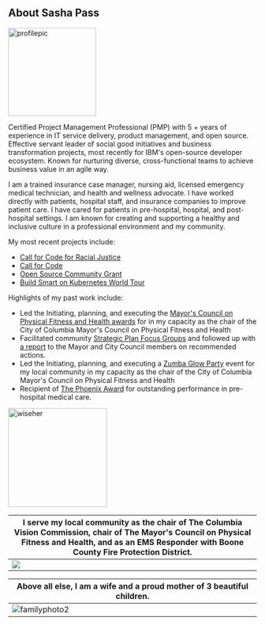 ## About Sasha Pass

<img width="178" alt="profilepic" src="https://user-images.githubusercontent.com/26466943/103029365-46428780-451f-11eb-8074-24a92e375fc9.png">


Certified Project Management Professional (PMP) with 5 + years of experience in IT service delivery, product management, and open source. Effective servant leader of social good initiatives and business transformation projects, most recently for IBM's open-source developer ecosystem. Known for nurturing diverse, cross-functional teams to achieve business value in an agile way. 

I am a trained insurance case manager, nursing aid, licensed emergency medical technician, and health and wellness advocate. I have worked directly with patients, hospital staff, and insurance companies to improve patient care. I have cared for patients in pre-hospital, hospital, and post-hospital settings. I am known for creating and supporting a healthy and inclusive culture in a professional environment and my community.



My most recent projects include:
- [Call for Code for Racial Justice](https://developer.ibm.com/callforcode/racial-justice/)
- [Call for Code](https://developer.ibm.com/callforcode/)
- [Open Source Community Grant](https://developer.ibm.com/blogs/pionerasdev-wins-ibm-oscg-increase-participation-women-programming/)
- [Build Smart on Kubernetes World Tour](https://developer.ibm.com/openshift-world-tour/)


Highlights of my past work include:
- Led the Initiating, planning, and executing the [Mayor's Council on Physical Fitness and Health awards](https://www.facebook.com/LetsMoveCoMo/posts/2743132742409099/) for in my capacity as the chair of the City of Columbia Mayor's Council on Physical Fitness and Health
- Facilitated community [Strategic Plan Focus Groups](http://gocolumbiamo.legistar1.com/gocolumbiamo/attachments/5ed89044-d63f-443d-ada5-b752bc970fa0.pdf) and followed up with [a report](https://gocolumbiamo.legistar.com/LegislationDetail.aspx?ID=4154871&GUID=F3847152-C230-4977-A63E-DE879876C689&Options=&Search=) to the Mayor and City Council members on recommended actions.
- Led the Initiating, planning, and executing a [Zumba Glow Party](https://www.facebook.com/events/685403928513122/) event for my local community in my capacity as the chair of the City of Columbia Mayor's Council on Physical Fitness and Health       
- Recipient of [The Phoenix Award](https://user-images.githubusercontent.com/26466943/103028601-b6e8a480-451d-11eb-9da3-52e37391c7d9.png) for outstanding performance in pre-hospital medical care. 

<a href="https://app.wiseher.com/listing/sasha-pass.html"><img height='200' width='200' src='https://app.wiseher.com/custom/domain_1/content_files/badge.png' alt='wiseher'></a>


|  I serve my local community as the chair of The Columbia Vision Commission, chair of The Mayor's Council on Physical Fitness and Health, and as an EMS Responder with Boone County Fire Protection District.| 
| --- |
| ![](https://user-images.githubusercontent.com/26466943/77710353-bf667b80-6f9b-11ea-95c3-6dd48143c7ec.png) | 


| Above all else, I am a wife and a proud mother of 3 beautiful children. |
| --- |
| ![familyphoto2](https://user-images.githubusercontent.com/26466943/95933661-bc46a780-0d94-11eb-86d9-1e01bd3f82ba.jpeg)|







